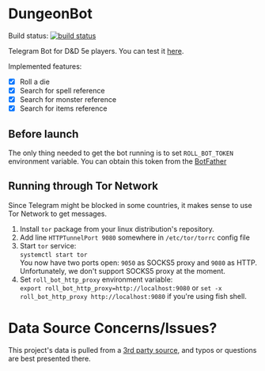 # DungeonBot
Build status: [![build status](https://gitlab.com/bemyak/roll_bot/badges/master/pipeline.svg)](https://gitlab.com/bemyak/roll-bot/commits/master)

Telegram Bot for D&D 5e players. You can test it [here](https://t.me/roll_bot).

Implemented features:
- [X] Roll a die
- [X] Search for spell reference
- [X] Search for monster reference
- [X] Search for items reference

## Before launch
The only thing needed to get the bot running is to set `ROLL_BOT_TOKEN` environment variable. You can obtain this token from the [BotFather](https://t.me/BotFather)

## Running through Tor Network
Since Telegram might be blocked in some countries, it makes sense to use Tor Network to get messages.

1. Install `tor` package from your linux distribution's repository.
2. Add line `HTTPTunnelPort 9080` somewhere in `/etc/tor/torrc` config file
3. Start `tor` service:  
   `systemctl start tor`  
   You now have two ports open: `9050` as SOCKS5 proxy and `9080` as HTTP. Unfortunately, we don't support SOCKS5 proxy at the moment.
4. Set `roll_bot_http_proxy` environment variable:  
   `export roll_bot_http_proxy=http://localhost:9080` or `set -x roll_bot_http_proxy http://localhost:9080` if you're using fish shell.

# Data Source Concerns/Issues?
This project's data is pulled from a [3rd party source](https://5e.tools), and typos or questions are best presented there.

